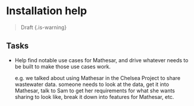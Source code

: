 # Installation help

> Draft
{.is-warning}


## Tasks

- Help find notable use cases for Mathesar, and drive whatever needs to be built to make those use cases work.
    
    e.g. we talked about using Mathesar in the Chelsea Project to share wastewater data. someone needs to look at the data, get it into Mathesar, talk to Sam to get her requirements for what she wants sharing to look like, break it down into features for Mathesar, etc.


